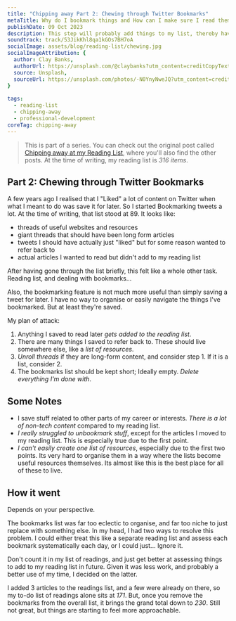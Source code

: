 ```yaml
---
title: "Chipping away Part 2: Chewing through Twitter Bookmarks"
metaTitle: Why do I bookmark things and How can I make sure I read them?
publishDate: 09 Oct 2023
description: This step will probably add things to my list, thereby having the opposite effect.
soundtrack: track/53JikKhl8qa1kGOs7BH7oA
socialImage: assets/blog/reading-list/chewing.jpg
socialImageAttribution: {
  author: Clay Banks,
  authorUrl: https://unsplash.com/@claybanks?utm_content=creditCopyText&utm_medium=referral&utm_source=unsplash,
  source: Unsplash,
  sourceUrl: https://unsplash.com/photos/-N0YnyNweJQ?utm_content=creditCopyText&utm_medium=referral&utm_source=unsplash,  
}
  
tags:
  - reading-list
  - chipping-away
  - professional-development
coreTag: chipping-away
---
```


> This is part of a series. You can check out the original post called [Chipping away at my Reading List](/blog/chipping-away-at-my-reading-list), where you'll also find the other posts. At the time of writing, my reading list is *316 items*.

## Part 2: Chewing through Twitter Bookmarks

A few years ago I realised that I "Liked" a lot of content on Twitter when what I meant to do was save it for later. So I started Bookmarking tweets a lot. At the time of writing, that list stood at 89. It looks like:

- threads of useful websites and resources
- giant threads that should have been long form articles
- tweets I should have actually just "liked" but for some reason wanted to refer back to
- actual articles I wanted to read but didn't add to my reading list

After having gone through the list briefly, this felt like a whole other task. Reading list, and dealing with bookmarks...

Also, the bookmarking feature is not much more useful than simply saving a tweet for later. I have no way to organise or easily navigate the things I've bookmarked. But at least they're saved.

My plan of attack:

1. Anything I saved to read later *gets added to the reading list*.
2. There are many things I saved to refer back to. These should live somewhere else, like a *list of resources*.
3. *Unroll threads* if they are long-form content, and consider step 1. If it is a list, consider 2.
4. The bookmarks list should be kept short; Ideally empty. *Delete everything I'm done with*.

## Some Notes

- I save stuff related to other parts of my career or interests. *There is a lot of non-tech content* compared to my reading list.
- *I really struggled to unbookmark stuff*, except for the articles I moved to my reading list. This is especially true due to the first point.
- *I can't easily create one list of resources*, especially due to the first two points. Its very hard to organise them in a way where the lists become useful resources themselves. Its almost like this is the best place for all of these to live.

## How it went

Depends on your perspective.

The bookmarks list was far too eclectic to organise, and far too niche to just replace with something else. In my head, I had two ways to resolve this problem. I could either treat this like a separate reading list and assess each bookmark systematically each day, or I could just... Ignore it.

Don't count it in my list of readings, and just get better at assessing things to add to my reading list in future. Given it was less work, and probably a better use of my time, I decided on the latter.

I added 3 articles to the readings list, and a few were already on there, so my to-do list of readings alone sits at *171*. But, once you remove the bookmarks from the overall list, it brings the grand total down to *230*. Still not great, but things are starting to feel more approachable.
